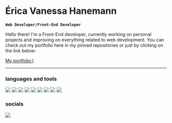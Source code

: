 # Érica Vanessa Hanemann

**`Web Developer/Front-End Developer`**

<p>
 Hello there! I'm a Front-End developer, currently working on personal projects and improving on everything related to web development.
 You can check out my portfolio here in my pinned repositories or just by clicking on the link below:
</p>

[My portfolio:)](https://ericahanemann.vercel.app/)


--------------------------------------------

### languages and tools

<p align="left">
<img src="https://img.shields.io/badge/React-000000?style=for-the-badge&logo=react&logoColor=white" />
<img src="https://img.shields.io/badge/JavaScript-000000?style=for-the-badge&logo=javascript&logoColor=white" />
<img src="https://img.shields.io/badge/TypeScript-000000?style=for-the-badge&logo=typescript&logoColor=white" />
<img src="https://img.shields.io/badge/Tailwind_CSS-000000?style=for-the-badge&logo=tailwind-css&logoColor=white" />
<img src="https://img.shields.io/badge/next.js-000000?style=for-the-badge&logo=nextdotjs&logoColor=white" />
<img src="https://img.shields.io/badge/Redux-000000?style=for-the-badge&logo=redux&logoColor=white" />
<img src="https://img.shields.io/badge/Node.js-000000?style=for-the-badge&logo=node.js&logoColor=white" />
<img src="https://img.shields.io/badge/HTML-000000?style=for-the-badge&logo=html5&logoColor=white" />
<img src="https://img.shields.io/badge/CSS3-000000?style=for-the-badge&logo=css3&logoColor=white" />
</p>

### socials

<p align="left">
 <a href="https://www.linkedin.com/in/erica-hanemann/" target="_blank" rel="noreferrer"><img src="https://img.shields.io/badge/LinkedIn-000000?style=for-the-badge&logo=linkedin&logoColor=white" /></a>  
</p>

<!--
**ericahanemann/ericahanemann** is a ✨ _special_ ✨ repository because its `README.md` (this file) appears on your GitHub profile.

Here are some ideas to get you started:

- 🔭 I’m currently working on ...
- 🌱 I’m currently learning ...
- 👯 I’m looking to collaborate on ...
- 🤔 I’m looking for help with ...
- 💬 Ask me about ...
- 📫 How to reach me: ...
- 😄 Pronouns: ...
- ⚡ Fun fact: ...
-->

